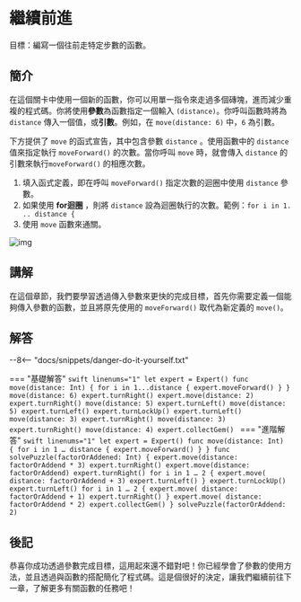 # 繼續前進

目標：編寫一個往前走特定步數的函數。

## 簡介

在這個關卡中使用一個新的函數，你可以用單一指令來走過多個磚塊，進而減少重複的程式碼。你將使用**參數**為函數指定一個輸入 `(distance)`。你呼叫函數時將為 `distance` 傳入一個值，或**引數**。例如，在 `move(distance: 6)` 中，`6` 為引數。

下方提供了 `move` 的函式宣告，其中包含參數 `distance` 。使用函數中的 `distance` 值來指定執行 `moveForward()` 的次數。當你呼叫 `move` 時，就會傳入 `distance` 的引數來執行`moveForward()` 的相應次數。

1. 填入函式定義，即在呼叫 `moveForward()` 指定次數的迴圈中使用 `distance` 參數。
2. 如果使用 **for迴圈** ，則將 `distance` 設為迴圈執行的次數。範例：`for i in 1. .. distance {`
3. 使用 `move` 函數來通關。

![img](https://imagedelivery.net/cdkaXPuFls5qlrh3GM4hfA/a8f8f51f-2424-4eab-2ddb-728f4b0e1800/public)

## 講解

在這個章節，我們要學習透過傳入參數來更快的完成目標，首先你需要定義一個能夠傳入參數的函數，並且將原先使用的 `moveForward()` 取代為新定義的 `move()`。

## 解答

--8<-- "docs/snippets/danger-do-it-yourself.txt"

<!-- prettier-ignore-start -->
=== "基礎解答"
    ```swift linenums="1"
    let expert = Expert()
    func move(distance: Int) {
        for i in 1...distance {
            expert.moveForward()
        }
    }
    move(distance: 6)
    expert.turnRight()
    expert.move(distance: 2)
    expert.turnRight()
    move(distance: 5)
    expert.turnLeft()
    move(distance: 5)
    expert.turnLeft()
    expert.turnLockUp()
    expert.turnLeft()
    move(distance: 3)
    expert.turnRight()
    move(distance: 3)
    expert.turnRight()
    move(distance: 4)
    expert.collectGem()
    ```
=== "進階解答"
    ```swift linenums="1"
    let expert = Expert()
    func move(distance: Int) {
        for i in 1 … distance {
            expert.moveForward()
        }
    }
    func solvePuzzle(factorOrAddened: Int) {
        expert.move(distance: factorOrAddend * 3)
        expert.turnRight()
        expert.move(distance: factorOrAddend)
        expert.turnRight()
        for i in 1 … 2 {
            expert.move(
                distance:
                    factorOrAddend + 3)
            expert.turnLeft()
        }
        expert.turnLockUp()
        expert.turnLeft()
        for i in 1 … 2 {
            expert.move(
                distance:
                    factorOrAddend + 1)
            expert.turnRight()
        }
        expert.move(
            distance: factorOrAddend
                * 2)
        expert.collectGem()
    }
    solvePuzzle(factorOrAddend: 2)
    ```
<!-- prettier-ignore-end -->

## 後記

恭喜你成功透過參數完成目標，這用起來還不錯對吧！你已經學會了參數的使用方法，並且透過與函數的搭配簡化了程式碼。這是個很好的決定，讓我們繼續前往下一章，了解更多有關函數的任務吧！

